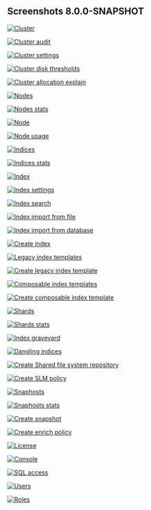 ## Screenshots 8.0.0-SNAPSHOT

[![Cluster](https://raw.githubusercontent.com/stephanediondev/elasticsearch-admin/main/screenshots/8.0.0-SNAPSHOT/resized/resized-cluster.png)](https://raw.githubusercontent.com/stephanediondev/elasticsearch-admin/main/screenshots/8.0.0-SNAPSHOT/original/original-cluster.png)

[![Cluster audit](https://raw.githubusercontent.com/stephanediondev/elasticsearch-admin/main/screenshots/8.0.0-SNAPSHOT/resized/resized-cluster-audit.png)](https://raw.githubusercontent.com/stephanediondev/elasticsearch-admin/main/screenshots/8.0.0-SNAPSHOT/original/original-cluster-audit.png)

[![Cluster settings](https://raw.githubusercontent.com/stephanediondev/elasticsearch-admin/main/screenshots/8.0.0-SNAPSHOT/resized/resized-cluster-settings.png)](https://raw.githubusercontent.com/stephanediondev/elasticsearch-admin/main/screenshots/8.0.0-SNAPSHOT/original/original-cluster-settings.png)

[![Cluster disk thresholds](https://raw.githubusercontent.com/stephanediondev/elasticsearch-admin/main/screenshots/8.0.0-SNAPSHOT/resized/resized-disk-thresholds.png)](https://raw.githubusercontent.com/stephanediondev/elasticsearch-admin/main/screenshots/8.0.0-SNAPSHOT/original/original-disk-thresholds.png)

[![Cluster allocation explain](https://raw.githubusercontent.com/stephanediondev/elasticsearch-admin/main/screenshots/8.0.0-SNAPSHOT/resized/resized-cluster-allocation-explain.png)](https://raw.githubusercontent.com/stephanediondev/elasticsearch-admin/main/screenshots/8.0.0-SNAPSHOT/original/original-cluster-allocation-explain.png)

[![Nodes](https://raw.githubusercontent.com/stephanediondev/elasticsearch-admin/main/screenshots/8.0.0-SNAPSHOT/resized/resized-nodes.png)](https://raw.githubusercontent.com/stephanediondev/elasticsearch-admin/main/screenshots/8.0.0-SNAPSHOT/original/original-nodes.png)

[![Nodes stats](https://raw.githubusercontent.com/stephanediondev/elasticsearch-admin/main/screenshots/8.0.0-SNAPSHOT/resized/resized-nodes-stats.png)](https://raw.githubusercontent.com/stephanediondev/elasticsearch-admin/main/screenshots/8.0.0-SNAPSHOT/original/original-nodes-stats.png)

[![Node](https://raw.githubusercontent.com/stephanediondev/elasticsearch-admin/main/screenshots/8.0.0-SNAPSHOT/resized/resized-node.png)](https://raw.githubusercontent.com/stephanediondev/elasticsearch-admin/main/screenshots/8.0.0-SNAPSHOT/original/original-node.png)

[![Node usage](https://raw.githubusercontent.com/stephanediondev/elasticsearch-admin/main/screenshots/8.0.0-SNAPSHOT/resized/resized-node-usage.png)](https://raw.githubusercontent.com/stephanediondev/elasticsearch-admin/main/screenshots/8.0.0-SNAPSHOT/original/original-node-usage.png)

[![Indices](https://raw.githubusercontent.com/stephanediondev/elasticsearch-admin/main/screenshots/8.0.0-SNAPSHOT/resized/resized-indices.png)](https://raw.githubusercontent.com/stephanediondev/elasticsearch-admin/main/screenshots/8.0.0-SNAPSHOT/original/original-indices.png)

[![Indices stats](https://raw.githubusercontent.com/stephanediondev/elasticsearch-admin/main/screenshots/8.0.0-SNAPSHOT/resized/resized-indices-stats.png)](https://raw.githubusercontent.com/stephanediondev/elasticsearch-admin/main/screenshots/8.0.0-SNAPSHOT/original/original-indices-stats.png)

[![Index](https://raw.githubusercontent.com/stephanediondev/elasticsearch-admin/main/screenshots/8.0.0-SNAPSHOT/resized/resized-index.png)](https://raw.githubusercontent.com/stephanediondev/elasticsearch-admin/main/screenshots/8.0.0-SNAPSHOT/original/original-index.png)

[![Index settings](https://raw.githubusercontent.com/stephanediondev/elasticsearch-admin/main/screenshots/8.0.0-SNAPSHOT/resized/resized-index-settings.png)](https://raw.githubusercontent.com/stephanediondev/elasticsearch-admin/main/screenshots/8.0.0-SNAPSHOT/original/original-index-settings.png)

[![Index search](https://raw.githubusercontent.com/stephanediondev/elasticsearch-admin/main/screenshots/8.0.0-SNAPSHOT/resized/resized-index-search.png)](https://raw.githubusercontent.com/stephanediondev/elasticsearch-admin/main/screenshots/8.0.0-SNAPSHOT/original/original-index-search.png)

[![Index import from file](https://raw.githubusercontent.com/stephanediondev/elasticsearch-admin/main/screenshots/8.0.0-SNAPSHOT/resized/resized-index-file-import.png)](https://raw.githubusercontent.com/stephanediondev/elasticsearch-admin/main/screenshots/8.0.0-SNAPSHOT/original/original-index-file-import.png)

[![Index import from database](https://raw.githubusercontent.com/stephanediondev/elasticsearch-admin/main/screenshots/8.0.0-SNAPSHOT/resized/resized-index-database-import.png)](https://raw.githubusercontent.com/stephanediondev/elasticsearch-admin/main/screenshots/8.0.0-SNAPSHOT/original/original-index-database-import.png)

[![Create index](https://raw.githubusercontent.com/stephanediondev/elasticsearch-admin/main/screenshots/8.0.0-SNAPSHOT/resized/resized-index-create.png)](https://raw.githubusercontent.com/stephanediondev/elasticsearch-admin/main/screenshots/8.0.0-SNAPSHOT/original/original-index-create.png)

[![Legacy index templates](https://raw.githubusercontent.com/stephanediondev/elasticsearch-admin/main/screenshots/8.0.0-SNAPSHOT/resized/resized-index-templates-legacy.png)](https://raw.githubusercontent.com/stephanediondev/elasticsearch-admin/main/screenshots/8.0.0-SNAPSHOT/original/original-index-templates-legacy.png)

[![Create legacy index template](https://raw.githubusercontent.com/stephanediondev/elasticsearch-admin/main/screenshots/8.0.0-SNAPSHOT/resized/resized-index-template-create-legacy.png)](https://raw.githubusercontent.com/stephanediondev/elasticsearch-admin/main/screenshots/8.0.0-SNAPSHOT/original/original-index-template-create-legacy.png)

[![Composable index templates](https://raw.githubusercontent.com/stephanediondev/elasticsearch-admin/main/screenshots/8.0.0-SNAPSHOT/resized/resized-index-templates.png)](https://raw.githubusercontent.com/stephanediondev/elasticsearch-admin/main/screenshots/8.0.0-SNAPSHOT/original/original-index-templates.png)

[![Create composable index template](https://raw.githubusercontent.com/stephanediondev/elasticsearch-admin/main/screenshots/8.0.0-SNAPSHOT/resized/resized-index-template-create.png)](https://raw.githubusercontent.com/stephanediondev/elasticsearch-admin/main/screenshots/8.0.0-SNAPSHOT/original/original-index-template-create.png)

[![Shards](https://raw.githubusercontent.com/stephanediondev/elasticsearch-admin/main/screenshots/8.0.0-SNAPSHOT/resized/resized-shards.png)](https://raw.githubusercontent.com/stephanediondev/elasticsearch-admin/main/screenshots/8.0.0-SNAPSHOT/original/original-shards.png)

[![Shards stats](https://raw.githubusercontent.com/stephanediondev/elasticsearch-admin/main/screenshots/8.0.0-SNAPSHOT/resized/resized-shards-stats.png)](https://raw.githubusercontent.com/stephanediondev/elasticsearch-admin/main/screenshots/8.0.0-SNAPSHOT/original/original-shards-stats.png)

[![Index graveyard](https://raw.githubusercontent.com/stephanediondev/elasticsearch-admin/main/screenshots/8.0.0-SNAPSHOT/resized/resized-index-graveyard.png)](https://raw.githubusercontent.com/stephanediondev/elasticsearch-admin/main/screenshots/8.0.0-SNAPSHOT/original/original-index-graveyard.png)

[![Dangling indices](https://raw.githubusercontent.com/stephanediondev/elasticsearch-admin/main/screenshots/8.0.0-SNAPSHOT/resized/resized-dangling-indices.png)](https://raw.githubusercontent.com/stephanediondev/elasticsearch-admin/main/screenshots/8.0.0-SNAPSHOT/original/original-dangling-indices.png)

[![Create Shared file system repository](https://raw.githubusercontent.com/stephanediondev/elasticsearch-admin/main/screenshots/8.0.0-SNAPSHOT/resized/resized-repository-create-fs.png)](https://raw.githubusercontent.com/stephanediondev/elasticsearch-admin/main/screenshots/8.0.0-SNAPSHOT/original/original-repository-create-fs.png)

[![Create SLM policy](https://raw.githubusercontent.com/stephanediondev/elasticsearch-admin/main/screenshots/8.0.0-SNAPSHOT/resized/resized-slm-policy-create.png)](https://raw.githubusercontent.com/stephanediondev/elasticsearch-admin/main/screenshots/8.0.0-SNAPSHOT/original/original-slm-policy-create.png)

[![Snaphosts](https://raw.githubusercontent.com/stephanediondev/elasticsearch-admin/main/screenshots/8.0.0-SNAPSHOT/resized/resized-snapshots.png)](https://raw.githubusercontent.com/stephanediondev/elasticsearch-admin/main/screenshots/8.0.0-SNAPSHOT/original/original-snapshots.png)

[![Snaphosts stats](https://raw.githubusercontent.com/stephanediondev/elasticsearch-admin/main/screenshots/8.0.0-SNAPSHOT/resized/resized-snapshots-stats.png)](https://raw.githubusercontent.com/stephanediondev/elasticsearch-admin/main/screenshots/8.0.0-SNAPSHOT/original/original-snapshots-stats.png)

[![Create snapshot](https://raw.githubusercontent.com/stephanediondev/elasticsearch-admin/main/screenshots/8.0.0-SNAPSHOT/resized/resized-snapshot-create.png)](https://raw.githubusercontent.com/stephanediondev/elasticsearch-admin/main/screenshots/8.0.0-SNAPSHOT/original/original-snapshot-create.png)

[![Create enrich policy](https://raw.githubusercontent.com/stephanediondev/elasticsearch-admin/main/screenshots/8.0.0-SNAPSHOT/resized/resized-enrich-create.png)](https://raw.githubusercontent.com/stephanediondev/elasticsearch-admin/main/screenshots/8.0.0-SNAPSHOT/original/original-enrich-create.png)

[![License](https://raw.githubusercontent.com/stephanediondev/elasticsearch-admin/main/screenshots/8.0.0-SNAPSHOT/resized/resized-license.png)](https://raw.githubusercontent.com/stephanediondev/elasticsearch-admin/main/screenshots/8.0.0-SNAPSHOT/original/original-license.png)

[![Console](https://raw.githubusercontent.com/stephanediondev/elasticsearch-admin/main/screenshots/8.0.0-SNAPSHOT/resized/resized-console.png)](https://raw.githubusercontent.com/stephanediondev/elasticsearch-admin/main/screenshots/8.0.0-SNAPSHOT/original/original-console.png)

[![SQL access](https://raw.githubusercontent.com/stephanediondev/elasticsearch-admin/main/screenshots/8.0.0-SNAPSHOT/resized/resized-sql.png)](https://raw.githubusercontent.com/stephanediondev/elasticsearch-admin/main/screenshots/8.0.0-SNAPSHOT/original/original-sql.png)

[![Users](https://raw.githubusercontent.com/stephanediondev/elasticsearch-admin/main/screenshots/8.0.0-SNAPSHOT/resized/resized-elasticsearch-users.png)](https://raw.githubusercontent.com/stephanediondev/elasticsearch-admin/main/screenshots/8.0.0-SNAPSHOT/original/original-elasticsearch-users.png)

[![Roles](https://raw.githubusercontent.com/stephanediondev/elasticsearch-admin/main/screenshots/8.0.0-SNAPSHOT/resized/resized-elasticsearch-roles.png)](https://raw.githubusercontent.com/stephanediondev/elasticsearch-admin/main/screenshots/8.0.0-SNAPSHOT/original/original-elasticsearch-roles.png)

